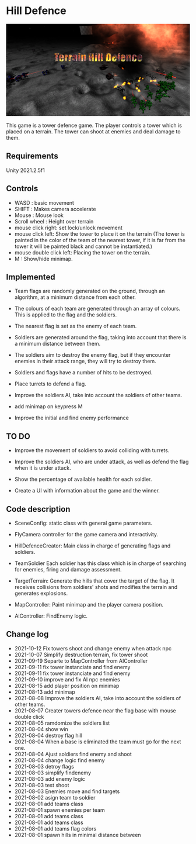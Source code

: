 # Hill Defence

![Hill Defence](./res/about.png)

This game is a tower defence game. The player controls a tower which is placed on a terrain. The tower can shoot at enemies and deal damage to them.

## Requirements

Unity 2021.2.5f1

## Controls

- WASD : basic movement
- SHIFT : Makes camera accelerate
- Mouse : Mouse look
- Scroll wheel : Height over terrain
- mouse click right: set lock/unlock movement 
- mouse click left: Show the tower to place it on the terrain (The tower is painted in the color of the team of the nearest tower, if it is far from the tower it will be painted black and cannot be instantiated.)
- mouse double click left: Placing the tower on the terrain.
- M : Show/hide minimap.
  
## Implemented

* Team flags are randomly generated on the ground, through an algorithm, at a minimum distance from each other.

* The colours of each team are generated through an array of colours. This is applied to the flag and the soldiers.

* The nearest flag is set as the enemy of each team.

* Soldiers are generated around the flag, taking into account that there is a minimum distance between them.

* The soldiers aim to destroy the enemy flag, but if they encounter enemies in their attack range, they will try to destroy them.

* Soldiers and flags have a number of hits to be destroyed.

* Place turrets to defend a flag.

* Improve the soldiers AI, take into account the soldiers of other teams.

* add minimap on keypress M
  
* Improve the initial and find enemy performance 

## TO DO

* Improve the movement of soldiers to avoid colliding with turrets.

* Improve the soldiers AI, who are under attack, as well as defend the flag when it is under attack.

* Show the percentage of available health for each soldier.

* Create a UI with information about the game and the winner.

## Code description

- SceneConfig: static class with general game parameters.

- FlyCamera controller for the game camera and interactivity.

- HillDefenceCreator: Main class in charge of generating flags and soldiers.

- TeamSoldier Each soldier has this class which is in charge of searching for enemies, firing and damage assessment.

- TargetTerrain: Generate the hills that cover the target of the flag. It receives collisions from soldiers' shots and modifies the terrain and generates explosions.

- MapController: Paint minimap and the player camera position.

- AiController: FindEnemy logic.


## Change log


* 2021-10-12 Fix towers shoot and change enemy when attack npc
* 2021-10-07 Simplify destruction terrain, fix tower shoot
* 2021-09-19 Separte to MapController from AIController
* 2021-09-11 fix tower instanciate and find enemy
* 2021-09-11 fix tower instanciate and find enemy
* 2021-09-10 improve and fix AI npc enemies
* 2021-08-15 add player position on minimap
* 2021-08-13 add minimap
* 2021-08-08 Improve the soldiers AI, take into account the soldiers of other teams.
* 2021-08-07 Creater towers defence near the flag base with mouse double click
* 2021-08-05 ramdomize the soldiers list
* 2021-08-04 show win
* 2021-08-04 destroy flag hill
* 2021-08-04 When a base is eliminated the team must go for the next one.
* 2021-08-04 Ajust soldiers find enemy and shoot
* 2021-08-04 change logic find enemy
* 2021-08-03 detroy flags
* 2021-08-03 simplify findenemy
* 2021-08-03 add enemy logic
* 2021-08-03 test shoot
* 2021-08-03 Enemies move and find targets
* 2021-08-02 asign team to soldier
* 2021-08-01 add teams class
* 2021-08-01 spawn enemies per team
* 2021-08-01 add teams class
* 2021-08-01 add teams class
* 2021-08-01 add teams flag colors
* 2021-08-01 spawn hills in minimal distance between
